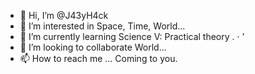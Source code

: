 - 👋 Hi, I’m @J43yH4ck
- 👀 I’m interested in Space, Time, World...
- 🌱 I’m currently learning Science V: Practical theory . · '
- 💞️ I’m looking to collaborate World...
- 📫 How to reach me ... Coming to you.

<!---
J43yH4ck/J43yH4ck is a ✨ special ✨ repository because its `README.md` (this file) appears on your GitHub profile.
You can click the Preview link to take a look at your changes.
--->
